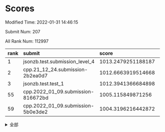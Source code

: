 # Scores

Modified Time: 2022-01-31 14:46:15

Submit Num: 207

All Rank Num: 112997

| rank |               submit               |       score        |       sigma        | pk_num |
| :--- | :--------------------------------- | :----------------- | :----------------- | :----- |
| 1    | jsonzb.test.submission_level_4     | 1013.2479251188187 | 0.8097224612846521 | 2185   |
| 2    | cpp.21_12_24.submission-2b2ea0d7   | 1012.6663919514668 | 0.8048063323415514 | 2183   |
| 3    | jsonzb.test.test_1                 | 1012.3941366684898 | 0.799666744014524  | 2186   |
| 55   | cpp.2022_01_09.submission-816672bd | 1005.115849871256  | 0.7293428130047744 | 2181   |
| 59   | cpp.2022_01_09.submission-5b0e3de2 | 1004.3196216442872 | 0.7118422179287376 | 2184   |


<details>
<summary>全部</summary>

| rank |                 submit                 |       score        |       sigma        | pk_num |
| :--- | :------------------------------------- | :----------------- | :----------------- | :----- |
| 1    | jsonzb.test.submission_level_4         | 1013.2479251188187 | 0.8097224612846521 | 2185   |
| 2    | cpp.21_12_24.submission-2b2ea0d7       | 1012.6663919514668 | 0.8048063323415514 | 2183   |
| 3    | jsonzb.test.test_1                     | 1012.3941366684898 | 0.799666744014524  | 2186   |
| 4    | gobigger.level_3.submission_level_3_31 | 1011.6755367429657 | 0.7806690547252148 | 2183   |
| 5    | gobigger.level_3.submission_level_3_28 | 1011.1108687663168 | 0.7659984159238212 | 2185   |
| 6    | gobigger.level_3.submission_level_3_36 | 1011.0320468568751 | 0.7797314135164851 | 2178   |
| 7    | gobigger.level_3.submission_level_3_25 | 1011.0265216108432 | 0.7883971981033023 | 2187   |
| 8    | gobigger.level_3.submission_level_3_29 | 1010.7888247061487 | 0.7644167275048083 | 2179   |
| 9    | gobigger.level_3.submission_level_3_26 | 1010.7399148698074 | 0.796465614613994  | 2181   |
| 10   | gobigger.level_3.submission_level_3_12 | 1010.6388264302402 | 0.7608019331691845 | 2186   |
| 11   | gobigger.level_3.submission_level_3_35 | 1010.5314292322659 | 0.7665351074330317 | 2184   |
| 12   | gobigger.level_3.submission_level_3_5  | 1010.5150435574178 | 0.7764687822077174 | 2188   |
| 13   | gobigger.level_3.submission_level_3_44 | 1010.4884900309817 | 0.7608288960721308 | 2180   |
| 14   | gobigger.level_3.submission_level_3_16 | 1010.4740494437341 | 0.750982622360381  | 2183   |
| 15   | gobigger.level_3.submission_level_3_39 | 1010.4681130600566 | 0.7587236306736446 | 2180   |
| 16   | gobigger.level_3.submission_level_3_19 | 1010.388687310733  | 0.7653227766475901 | 2181   |
| 17   | gobigger.level_3.submission_level_3_0  | 1010.3487445049474 | 0.7574668264757884 | 2186   |
| 18   | gobigger.level_3.submission_level_3_8  | 1010.3240737135012 | 0.7581256924640214 | 2178   |
| 19   | gobigger.level_3.submission_level_3_10 | 1010.3083594676827 | 0.7554954232865996 | 2185   |
| 20   | gobigger.level_3.submission_level_3_30 | 1010.2759614763752 | 0.7765833847586925 | 2185   |
| 21   | gobigger.level_3.submission_level_3_27 | 1010.2216347272326 | 0.7548097939915172 | 2186   |
| 22   | gobigger.level_3.submission_level_3_45 | 1010.166031943899  | 0.7609354808004466 | 2183   |
| 23   | gobigger.level_3.submission_level_3_24 | 1010.1355175935618 | 0.7616865764202931 | 2188   |
| 24   | gobigger.level_3.submission_level_3_40 | 1010.0897161682564 | 0.758530199156353  | 2185   |
| 25   | gobigger.level_3.submission_level_3_2  | 1010.0564489365989 | 0.7450281204672962 | 2187   |
| 26   | gobigger.level_3.submission_level_3_42 | 1010.0428092453652 | 0.7714003641392608 | 2181   |
| 27   | gobigger.level_3.submission_level_3_18 | 1010.0353532125621 | 0.7756917658669933 | 2186   |
| 28   | gobigger.level_3.submission_level_3_14 | 1009.8535716854943 | 0.7662502935445792 | 2182   |
| 29   | gobigger.level_3.submission_level_3_33 | 1009.7126818772894 | 0.7704962829172765 | 2185   |
| 30   | gobigger.level_3.submission_level_3_22 | 1009.6971893638273 | 0.7601407035102165 | 2183   |
| 31   | gobigger.level_3.submission_level_3_21 | 1009.616338559694  | 0.7661405113309848 | 2188   |
| 32   | gobigger.level_3.submission_level_3_4  | 1009.6062297239476 | 0.736391802037376  | 2186   |
| 33   | gobigger.level_3.submission_level_3_23 | 1009.5811230645944 | 0.7477663314662256 | 2186   |
| 34   | gobigger.level_3.submission_level_3_20 | 1009.5598230273652 | 0.7576679086836952 | 2184   |
| 35   | gobigger.level_3.submission_level_3_15 | 1009.5542472710073 | 0.7541117453724113 | 2182   |
| 36   | gobigger.level_3.submission_level_3_47 | 1009.5522869011876 | 0.7486953938404598 | 2182   |
| 37   | gobigger.level_3.submission_level_3_38 | 1009.4617442629897 | 0.7367716844149101 | 2176   |
| 38   | gobigger.level_3.submission_level_3_9  | 1009.4317541601463 | 0.7505035201596745 | 2180   |
| 39   | gobigger.level_3.submission_level_3_3  | 1009.3979374212371 | 0.7508951342459712 | 2186   |
| 40   | gobigger.level_3.submission_level_3_7  | 1009.2748083239593 | 0.7488222016024629 | 2183   |
| 41   | gobigger.level_3.submission_level_3_11 | 1009.2391761156046 | 0.753458141567087  | 2189   |
| 42   | gobigger.level_3.submission_level_3_13 | 1009.1559455059343 | 0.7548524330368303 | 2187   |
| 43   | gobigger.level_3.submission_level_3_41 | 1009.0856549814703 | 0.74738666318421   | 2184   |
| 44   | gobigger.level_3.submission_level_3_1  | 1009.0680288997976 | 0.7325533363218631 | 2187   |
| 45   | gobigger.level_3.submission_level_3_46 | 1009.0036879303466 | 0.7459096502961805 | 2185   |
| 46   | gobigger.level_3.submission_level_3_43 | 1008.9087013398915 | 0.7353978739812747 | 2186   |
| 47   | gobigger.level_3.submission_level_3_32 | 1008.8966437683855 | 0.7475889968005291 | 2181   |
| 48   | gobigger.level_3.submission_level_3_37 | 1008.7253921055168 | 0.7256118618911579 | 2186   |
| 49   | gobigger.level_3.submission_level_3_49 | 1008.526952723666  | 0.7359144420698593 | 2186   |
| 50   | gobigger.level_3.submission_level_3_48 | 1008.3593114432069 | 0.7295295501325619 | 2184   |
| 51   | gobigger.level_3.submission_level_3_6  | 1008.3582014542114 | 0.748272267321141  | 2183   |
| 52   | gobigger.level_3.submission_level_3_34 | 1008.2938275955146 | 0.7368033434496825 | 2180   |
| 53   | gobigger.level_3.submission_level_3_17 | 1008.2914299500343 | 0.7429030018627083 | 2185   |
| 54   | gobigger.level_1.submission_level_1_30 | 1005.6009090702281 | 0.7279209828913629 | 2184   |
| 55   | cpp.2022_01_09.submission-816672bd     | 1005.115849871256  | 0.7293428130047744 | 2181   |
| 56   | gobigger.level_1.submission_level_1_6  | 1004.6740295405983 | 0.7046872918636062 | 2185   |
| 57   | gobigger.level_1.submission_level_1_32 | 1004.5505364142477 | 0.7267454125231687 | 2181   |
| 58   | gobigger.level_1.submission_level_1_8  | 1004.3209175461835 | 0.7264863305112829 | 2187   |
| 59   | cpp.2022_01_09.submission-5b0e3de2     | 1004.3196216442872 | 0.7118422179287376 | 2184   |
| 60   | gobigger.level_1.submission_level_1_48 | 1004.2669259909231 | 0.7220929903082938 | 2184   |
| 61   | gobigger.level_1.submission_level_1_31 | 1004.2535419913406 | 0.7164103625931078 | 2182   |
| 62   | gobigger.level_1.submission_level_1_0  | 1004.2315609393751 | 0.7204166604077764 | 2186   |
| 63   | gobigger.level_1.submission_level_1_17 | 1004.095001597054  | 0.7088667463077317 | 2180   |
| 64   | gobigger.level_1.submission_level_1_35 | 1003.9775079484684 | 0.7117035076292573 | 2181   |
| 65   | gobigger.level_1.submission_level_1_39 | 1003.9766063412287 | 0.7113471282862898 | 2181   |
| 66   | gobigger.level_1.submission_level_1_14 | 1003.9174381579772 | 0.7073200105080258 | 2187   |
| 67   | gobigger.level_1.submission_level_1_22 | 1003.8799320606693 | 0.7137979428896625 | 2187   |
| 68   | gobigger.level_1.submission_level_1_11 | 1003.7810050753895 | 0.7124196855399607 | 2188   |
| 69   | gobigger.level_1.submission_level_1_38 | 1003.7539932850616 | 0.7136303416402209 | 2179   |
| 70   | gobigger.level_1.submission_level_1_45 | 1003.6485522118247 | 0.7055954353854016 | 2185   |
| 71   | gobigger.level_1.submission_level_1_2  | 1003.6230241016144 | 0.7134810026815174 | 2185   |
| 72   | gobigger.level_1.submission_level_1_29 | 1003.5754582207519 | 0.7147643502269936 | 2189   |
| 73   | gobigger.level_1.submission_level_1_43 | 1003.5703752141117 | 0.7212978630599918 | 2186   |
| 74   | gobigger.level_1.submission_level_1_5  | 1003.5604604909687 | 0.7098452834480836 | 2186   |
| 75   | gobigger.level_1.submission_level_1_16 | 1003.5180463664723 | 0.7199531052287185 | 2185   |
| 76   | gobigger.level_1.submission_level_1_41 | 1003.500651402521  | 0.7234209459945586 | 2187   |
| 77   | gobigger.level_1.submission_level_1_34 | 1003.4961775342224 | 0.7227715577395363 | 2177   |
| 78   | gobigger.level_1.submission_level_1_13 | 1003.3769564931828 | 0.7100645224257944 | 2180   |
| 79   | gobigger.level_1.submission_level_1_49 | 1003.340653272706  | 0.7150925899681952 | 2185   |
| 80   | gobigger.level_1.submission_level_1_37 | 1003.2748172297258 | 0.7319965439707573 | 2188   |
| 81   | gobigger.level_1.submission_level_1_33 | 1003.2464976684537 | 0.706301120250376  | 2185   |
| 82   | gobigger.level_1.submission_level_1_9  | 1003.2205197847334 | 0.715873874639162  | 2183   |
| 83   | gobigger.level_1.submission_level_1_44 | 1003.2046547407643 | 0.7146863807176831 | 2187   |
| 84   | gobigger.level_1.submission_level_1_1  | 1003.1910580392089 | 0.7223085452014196 | 2179   |
| 85   | gobigger.level_1.submission_level_1_21 | 1003.1820691682992 | 0.7034745084833317 | 2182   |
| 86   | gobigger.level_1.submission_level_1_20 | 1003.1041036766453 | 0.7132970579488124 | 2186   |
| 87   | gobigger.level_1.submission_level_1_19 | 1003.1028774576513 | 0.7160823706440644 | 2185   |
| 88   | gobigger.level_1.submission_level_1_26 | 1003.0539643538726 | 0.7177119836054178 | 2182   |
| 89   | gobigger.level_1.submission_level_1_4  | 1002.976741352231  | 0.7105210387078371 | 2184   |
| 90   | gobigger.level_1.submission_level_1_42 | 1002.9458271057129 | 0.7160975116404236 | 2186   |
| 91   | gobigger.level_1.submission_level_1_46 | 1002.924021885376  | 0.7061385281950456 | 2180   |
| 92   | gobigger.level_1.submission_level_1_12 | 1002.9005697639718 | 0.7157755993293444 | 2183   |
| 93   | gobigger.level_1.submission_level_1_24 | 1002.8612809057436 | 0.7113580438138785 | 2187   |
| 94   | gobigger.level_1.submission_level_1_27 | 1002.8302424207803 | 0.7095605496383136 | 2187   |
| 95   | gobigger.level_1.submission_level_1_10 | 1002.820520722425  | 0.7087142987224406 | 2182   |
| 96   | gobigger.level_1.submission_level_1_47 | 1002.5884160768392 | 0.7198600886121458 | 2184   |
| 97   | gobigger.level_1.submission_level_1_25 | 1002.5130212830092 | 0.7103058396253624 | 2181   |
| 98   | gobigger.level_1.submission_level_1_23 | 1002.462370251993  | 0.7197007798048914 | 2182   |
| 99   | gobigger.level_1.submission_level_1_40 | 1002.3309934332048 | 0.7092398614538179 | 2185   |
| 100  | gobigger.level_1.submission_level_1_7  | 1002.3163888934226 | 0.7074969829732339 | 2177   |
| 101  | gobigger.level_1.submission_level_1_15 | 1002.180065514699  | 0.7251181962095292 | 2183   |
| 102  | gobigger.level_1.submission_level_1_28 | 1002.1260143430533 | 0.7038571474526862 | 2184   |
| 103  | gobigger.level_1.submission_level_1_18 | 1001.7974820928862 | 0.708650878857309  | 2180   |
| 104  | gobigger.level_1.submission_level_1_3  | 1001.3902441758866 | 0.7162591734728821 | 2185   |
| 105  | gobigger.level_1.submission_level_1_36 | 1001.1039399908971 | 0.7097301515963339 | 2186   |
| 106  | gobigger.random.submission_random_1    | 997.0889932465599  | 0.7068267509547748 | 2184   |
| 107  | gobigger.random.submission_random_28   | 996.9636689689559  | 0.7156460678540651 | 2182   |
| 108  | gobigger.random.submission_random_18   | 996.9389762204145  | 0.6910560477584049 | 2185   |
| 109  | gobigger.random.submission_random_38   | 996.8522579122207  | 0.7000094843665532 | 2184   |
| 110  | gobigger.random.submission_random_35   | 996.7163351495445  | 0.7093162739551596 | 2184   |
| 111  | gobigger.random.submission_random_49   | 996.4409568048562  | 0.7095691618275992 | 2183   |
| 112  | gobigger.random.submission_random_19   | 996.4388677380834  | 0.7115101663612096 | 2187   |
| 113  | gobigger.random.submission_random_33   | 996.408375111118   | 0.7074055228135543 | 2182   |
| 114  | gobigger.random.submission_random_21   | 996.3883067979731  | 0.7111255280092861 | 2183   |
| 115  | gobigger.random.submission_random_12   | 996.3820710858492  | 0.7163879782481987 | 2184   |
| 116  | gobigger.random.submission_random_3    | 996.364047461321   | 0.7111754835577868 | 2188   |
| 117  | gobigger.random.submission_random_36   | 996.343943732755   | 0.7102223412981828 | 2181   |
| 118  | gobigger.random.submission_random_14   | 996.3146408310538  | 0.7195520527861763 | 2183   |
| 119  | gobigger.random.submission_random_48   | 996.2871760768428  | 0.7042114965939733 | 2184   |
| 120  | gobigger.random.submission_random_4    | 996.2647132963059  | 0.7203206395751487 | 2179   |
| 121  | gobigger.random.submission_random_5    | 996.2131177228827  | 0.7265503966808825 | 2184   |
| 122  | gobigger.random.submission_random_41   | 996.1619513196034  | 0.7216820479985108 | 2185   |
| 123  | gobigger.random.submission_random_34   | 996.1302593311708  | 0.7117761311558022 | 2187   |
| 124  | gobigger.random.submission_random_31   | 996.1224789008967  | 0.7128447302319085 | 2183   |
| 125  | gobigger.random.submission_random_15   | 996.1183122749914  | 0.713969659213411  | 2186   |
| 126  | gobigger.random.submission_random_20   | 996.1135601744666  | 0.7232642568829605 | 2184   |
| 127  | gobigger.random.submission_random_24   | 996.1123237550097  | 0.7044364297421236 | 2186   |
| 128  | gobigger.random.submission_random_25   | 996.050401093683   | 0.7168404654623146 | 2184   |
| 129  | gobigger.random.submission_random_30   | 996.0352775539659  | 0.7258893342632549 | 2185   |
| 130  | gobigger.random.submission_random_11   | 995.998677599295   | 0.702509162593355  | 2183   |
| 131  | gobigger.random.submission_random_27   | 995.9914066177766  | 0.7097589965526505 | 2181   |
| 132  | gobigger.random.submission_random_22   | 995.9399106021932  | 0.7105391536555831 | 2179   |
| 133  | gobigger.random.submission_random_9    | 995.8507690105221  | 0.7065791814767322 | 2185   |
| 134  | gobigger.random.submission_random_17   | 995.848402189152   | 0.7274514031421025 | 2186   |
| 135  | gobigger.random.submission_random_47   | 995.8409596203585  | 0.7070293496356073 | 2185   |
| 136  | gobigger.random.submission_random_37   | 995.7560318228217  | 0.7276029239964039 | 2183   |
| 137  | gobigger.random.submission_random_29   | 995.7282864975542  | 0.7021655053155482 | 2184   |
| 138  | gobigger.random.submission_random_44   | 995.6796635640877  | 0.707942610381065  | 2183   |
| 139  | gobigger.random.submission_random_2    | 995.6746641976334  | 0.7156001328815407 | 2183   |
| 140  | gobigger.random.submission_random_10   | 995.6119294769582  | 0.7117860164306877 | 2183   |
| 141  | gobigger.random.submission_random_43   | 995.5778180165855  | 0.7159231208017919 | 2183   |
| 142  | gobigger.random.submission_random_16   | 995.5583758385692  | 0.7162341365540316 | 2182   |
| 143  | gobigger.random.submission_random_23   | 995.4631668285331  | 0.7035122017901151 | 2186   |
| 144  | gobigger.random.submission_random_45   | 995.4419071807655  | 0.7185510498586516 | 2187   |
| 145  | gobigger.random.submission_random_46   | 995.3146589452916  | 0.7079089664237902 | 2183   |
| 146  | gobigger.random.submission_random_6    | 995.232453512123   | 0.7331585091670104 | 2183   |
| 147  | gobigger.random.submission_random_7    | 995.169891779251   | 0.7207662706075881 | 2181   |
| 148  | gobigger.random.submission_random_42   | 995.0493084160541  | 0.7127698116678439 | 2181   |
| 149  | gobigger.random.submission_random_26   | 995.0224080845423  | 0.7175130493297426 | 2187   |
| 150  | gobigger.random.submission_random_40   | 994.977094140611   | 0.6993530260240299 | 2181   |
| 151  | gobigger.random.submission_random_8    | 994.9628081921778  | 0.7072961782017361 | 2184   |
| 152  | gobigger.random.submission_random_0    | 994.9383364335697  | 0.7116891222924168 | 2182   |
| 153  | gobigger.random.submission_random_39   | 994.9128055352205  | 0.7124261396146162 | 2184   |
| 154  | gobigger.random.submission_random_32   | 994.8656183144878  | 0.6985210114177471 | 2181   |
| 155  | gobigger.random.submission_random_13   | 994.4681526303199  | 0.7331018631464887 | 2182   |
| 156  | gobigger.level_2.submission_level_2_15 | 994.2170533869588  | 0.7254219801888447 | 2183   |
| 157  | gobigger.level_2.submission_level_2_36 | 993.5663687889685  | 0.7264077872196482 | 2177   |
| 158  | gobigger.level_2.submission_level_2_6  | 993.2357044973563  | 0.7333266295952136 | 2182   |
| 159  | gobigger.level_2.submission_level_2_45 | 993.1926784599685  | 0.7327819204299133 | 2182   |
| 160  | gobigger.level_2.submission_level_2_21 | 993.1546395436364  | 0.7293380570946757 | 2182   |
| 161  | gobigger.level_2.submission_level_2_38 | 993.0346120795358  | 0.7261962510501105 | 2184   |
| 162  | gobigger.level_2.submission_level_2_44 | 993.0298206931158  | 0.731670052696256  | 2184   |
| 163  | gobigger.level_2.submission_level_2_26 | 993.0218895166709  | 0.759630531786947  | 2184   |
| 164  | gobigger.level_2.submission_level_2_49 | 992.9883309863252  | 0.7409901903548863 | 2190   |
| 165  | gobigger.level_2.submission_level_2_23 | 992.8990925102115  | 0.7452754280061796 | 2179   |
| 166  | gobigger.level_2.submission_level_2_2  | 992.8585085444379  | 0.7327309442767017 | 2181   |
| 167  | gobigger.level_2.submission_level_2_46 | 992.7213695403541  | 0.7511688788047792 | 2183   |
| 168  | gobigger.level_2.submission_level_2_9  | 992.7170883371292  | 0.7351343954497388 | 2179   |
| 169  | gobigger.level_2.submission_level_2_48 | 992.7119411104927  | 0.7366229914824459 | 2185   |
| 170  | gobigger.level_2.submission_level_2_5  | 992.633833788219   | 0.7325930683835188 | 2183   |
| 171  | gobigger.level_2.submission_level_2_34 | 992.5265685080223  | 0.7182694189380702 | 2185   |
| 172  | gobigger.level_2.submission_level_2_14 | 992.4644387858002  | 0.7546405064609197 | 2184   |
| 173  | gobigger.level_2.submission_level_2_33 | 992.4049193444795  | 0.7511901709740143 | 2177   |
| 174  | gobigger.level_2.submission_level_2_31 | 992.3839053154676  | 0.7384728533786777 | 2185   |
| 175  | gobigger.level_2.submission_level_2_30 | 992.3167537016359  | 0.7488224883422133 | 2178   |
| 176  | gobigger.level_2.submission_level_2_16 | 992.2828899074674  | 0.7327169734987362 | 2180   |
| 177  | gobigger.level_2.submission_level_2_17 | 992.2820376070134  | 0.7476133251644512 | 2184   |
| 178  | gobigger.level_2.submission_level_2_24 | 992.2639232947643  | 0.7498676819453485 | 2186   |
| 179  | gobigger.level_2.submission_level_2_35 | 992.177280356587   | 0.7377413029608023 | 2180   |
| 180  | gobigger.level_2.submission_level_2_19 | 992.1575941036111  | 0.7521362450084446 | 2183   |
| 181  | gobigger.level_2.submission_level_2_25 | 992.1468649835252  | 0.7506296326138878 | 2184   |
| 182  | gobigger.level_2.submission_level_2_1  | 992.13943412074    | 0.7461907169843697 | 2186   |
| 183  | gobigger.level_2.submission_level_2_11 | 991.9571659161004  | 0.7451335621091145 | 2183   |
| 184  | gobigger.level_2.submission_level_2_7  | 991.9502429450774  | 0.7343955592096689 | 2183   |
| 185  | gobigger.level_2.submission_level_2_40 | 991.9021978210707  | 0.7481114004390083 | 2182   |
| 186  | gobigger.level_2.submission_level_2_8  | 991.8615165292424  | 0.7456598116480109 | 2184   |
| 187  | gobigger.level_2.submission_level_2_27 | 991.8496993398887  | 0.733582925160476  | 2183   |
| 188  | gobigger.level_2.submission_level_2_13 | 991.816280235469   | 0.7364302319265681 | 2180   |
| 189  | gobigger.level_2.submission_level_2_4  | 991.6175593389734  | 0.7462600562435177 | 2183   |
| 190  | gobigger.level_2.submission_level_2_18 | 991.5195408155976  | 0.7650611016682286 | 2183   |
| 191  | gobigger.level_2.submission_level_2_37 | 991.4816279318134  | 0.7607183941078426 | 2183   |
| 192  | gobigger.level_2.submission_level_2_22 | 991.469685432947   | 0.7422564124933076 | 2184   |
| 193  | gobigger.level_2.submission_level_2_47 | 991.4643347142083  | 0.7597349464898067 | 2179   |
| 194  | gobigger.level_2.submission_level_2_29 | 991.3923176929063  | 0.7682037940451938 | 2182   |
| 195  | gobigger.level_2.submission_level_2_42 | 991.3891647603971  | 0.7555691312788013 | 2183   |
| 196  | gobigger.level_2.submission_level_2_12 | 991.3728019320558  | 0.737544366982032  | 2184   |
| 197  | gobigger.level_2.submission_level_2_0  | 991.334534605325   | 0.7388154491949148 | 2177   |
| 198  | gobigger.level_2.submission_level_2_39 | 991.3189233525806  | 0.7459123893709668 | 2187   |
| 199  | gobigger.level_2.submission_level_2_32 | 991.2134812358331  | 0.7424755673109265 | 2185   |
| 200  | gobigger.level_2.submission_level_2_20 | 990.9407581615695  | 0.7442962903156699 | 2185   |
| 201  | gobigger.level_2.submission_level_2_28 | 990.9348196108054  | 0.7644312728134544 | 2188   |
| 202  | gobigger.level_2.submission_level_2_3  | 990.8954997581803  | 0.7546754590960508 | 2186   |
| 203  | gobigger.level_2.submission_level_2_43 | 990.5026928507085  | 0.7505212275387528 | 2184   |
| 204  | gobigger.level_2.submission_level_2_10 | 990.3165118000134  | 0.7487912578396514 | 2186   |
| 205  | gobigger.level_2.submission_level_2_41 | 990.0332765513443  | 0.7795095948362389 | 2177   |
| 206  | gobigger.none.submission_none_1        | 979.373393153096   | 1.188169572825896  | 2188   |
| 207  | gobigger.none.submission_none_0        | 977.2091231684323  | 1.2643950646500397 | 2183   |

</details>